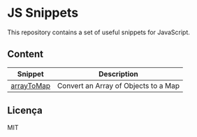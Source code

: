 # JS Snippets

This repository contains a set of useful snippets for JavaScript.

## Content

| Snippet    |              Description             |
|------------|:------------------------------------:|
| [arrayToMap] | Convert an Array of Objects to a Map |


Licença
----

MIT

[arrayToMap]: <>